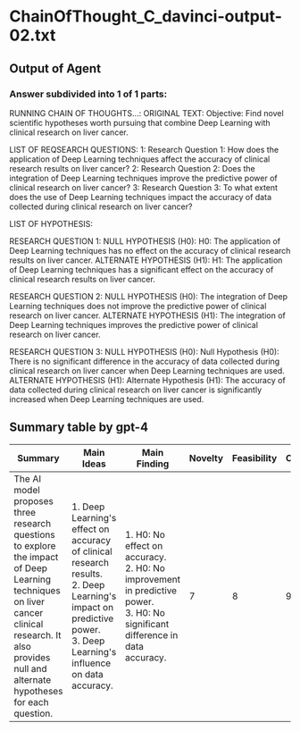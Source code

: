 # ChainOfThought_C_davinci-output-02.txt
## Output of Agent
### Answer subdivided into 1 of 1 parts:
RUNNING CHAIN OF THOUGHTS...:
ORIGINAL TEXT:
Objective: Find novel scientific hypotheses worth pursuing that combine Deep Learning with clinical research on liver cancer. 


LIST OF REQSEARCH QUESTIONS:
1: Research Question 1: How does the application of Deep Learning techniques affect the accuracy of clinical research results on liver cancer?
2: Research Question 2: Does the integration of Deep Learning techniques improve the predictive power of clinical research on liver cancer?
3: Research Question 3: To what extent does the use of Deep Learning techniques impact the accuracy of data collected during clinical research on liver cancer?

LIST OF HYPOTHESIS:

RESEARCH QUESTION 1:
NULL HYPOTHESIS (H0): H0: The application of Deep Learning techniques has no effect on the accuracy of clinical research results on liver cancer.
ALTERNATE HYPOTHESIS (H1): H1: The application of Deep Learning techniques has a significant effect on the accuracy of clinical research results on liver cancer.

RESEARCH QUESTION 2:
NULL HYPOTHESIS (H0): The integration of Deep Learning techniques does not improve the predictive power of clinical research on liver cancer.
ALTERNATE HYPOTHESIS (H1): The integration of Deep Learning techniques improves the predictive power of clinical research on liver cancer.

RESEARCH QUESTION 3:
NULL HYPOTHESIS (H0): Null Hypothesis (H0): There is no significant difference in the accuracy of data collected during clinical research on liver cancer when Deep Learning techniques are used.
ALTERNATE HYPOTHESIS (H1): Alternate Hypothesis (H1): The accuracy of data collected during clinical research on liver cancer is significantly increased when Deep Learning techniques are used.

## Summary table by gpt-4
| Summary | Main Ideas | Main Finding | Novelty | Feasibility | Correctness |
|---------|------------|--------------|---------|-------------|-------------|
| The AI model proposes three research questions to explore the impact of Deep Learning techniques on liver cancer clinical research. It also provides null and alternate hypotheses for each question. | 1. Deep Learning's effect on accuracy of clinical research results. <br> 2. Deep Learning's impact on predictive power. <br> 3. Deep Learning's influence on data accuracy. | 1. H0: No effect on accuracy. <br> 2. H0: No improvement in predictive power. <br> 3. H0: No significant difference in data accuracy. | 7 | 8 | 9 |

